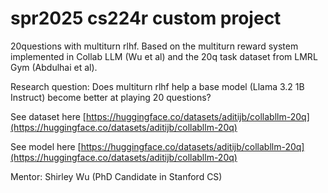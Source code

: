 # spr2025 cs224r custom project

20questions with multiturn rlhf. Based on the multiturn reward system implemented in Collab LLM (Wu et al) and the 20q task dataset from LMRL Gym (Abdulhai et al). 

Research question: Does multiturn rlhf help a base model (Llama 3.2 1B Instruct) become better at playing 20 questions? 

See dataset here [https://huggingface.co/datasets/aditijb/collabllm-20q](https://huggingface.co/datasets/aditijb/collabllm-20q)

See model here [https://huggingface.co/datasets/aditijb/collabllm-20q](https://huggingface.co/datasets/aditijb/collabllm-20q)

Mentor: Shirley Wu (PhD Candidate in Stanford CS)
